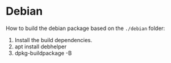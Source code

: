 # Debian
How to build the debian package based on the `./debian` folder:
1. Install the build dependencies.
2. apt install debhelper
3. dpkg-buildpackage -B
